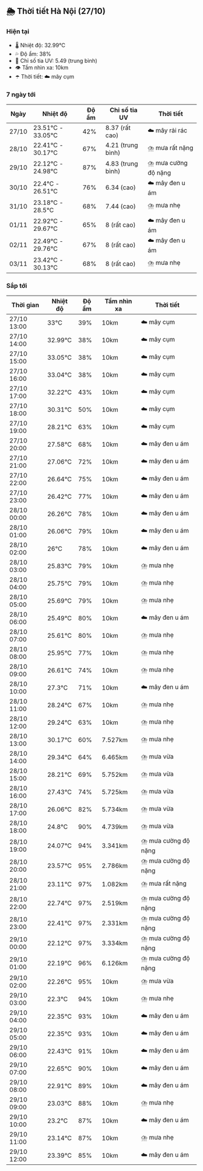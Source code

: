 ## 🌦️ Thời tiết Hà Nội (27/10)

### Hiện tại

- 🌡️ Nhiệt độ: 32.99℃
- 💦 Độ ẩm: 38%
- 🌟 Chỉ số tia UV: 5.49 (trung bình)
- 👁️ Tầm nhìn xa: 10km
- ☂️ Thời tiết: ☁️ mây cụm

### 7 ngày tới

| Ngày | Nhiệt độ | Độ ẩm | Chỉ số tia UV | Thời tiết |
| --- | --- | --- | --- | --- |
| 27/10 | 23.51℃ - 33.05℃ | 42% | 8.37 (rất cao) | ☁️ mây rải rác |
| 28/10 | 22.41℃ - 30.17℃ | 67% | 4.21 (trung bình) | ⛈️ mưa rất nặng |
| 29/10 | 22.12℃ - 24.98℃ | 87% | 4.83 (trung bình) | ⛈️ mưa cường độ nặng |
| 30/10 | 22.4℃ - 26.51℃ | 76% | 6.34 (cao) | ☁️ mây đen u ám |
| 31/10 | 23.18℃ - 28.5℃ | 68% | 7.44 (cao) | ⛈️ mưa nhẹ |
| 01/11 | 22.92℃ - 29.67℃ | 65% | 8 (rất cao) | ☁️ mây đen u ám |
| 02/11 | 22.49℃ - 29.76℃ | 67% | 8 (rất cao) | ☁️ mây đen u ám |
| 03/11 | 23.42℃ - 30.13℃ | 68% | 8 (rất cao) | ⛈️ mưa nhẹ |

### Sắp tới

| Thời gian | Nhiệt độ | Độ ẩm | Tầm nhìn xa | Thời tiết |
| --- | --- | --- | --- | --- |
| 27/10 13:00 | 33℃ | 39% | 10km | ☁️ mây cụm |
| 27/10 14:00 | 32.99℃ | 38% | 10km | ☁️ mây cụm |
| 27/10 15:00 | 33.05℃ | 38% | 10km | ☁️ mây cụm |
| 27/10 16:00 | 33.04℃ | 38% | 10km | ☁️ mây cụm |
| 27/10 17:00 | 32.22℃ | 43% | 10km | ☁️ mây cụm |
| 27/10 18:00 | 30.31℃ | 50% | 10km | ☁️ mây cụm |
| 27/10 19:00 | 28.21℃ | 63% | 10km | ☁️ mây cụm |
| 27/10 20:00 | 27.58℃ | 68% | 10km | ☁️ mây đen u ám |
| 27/10 21:00 | 27.06℃ | 72% | 10km | ☁️ mây đen u ám |
| 27/10 22:00 | 26.64℃ | 75% | 10km | ☁️ mây đen u ám |
| 27/10 23:00 | 26.42℃ | 77% | 10km | ☁️ mây đen u ám |
| 28/10 00:00 | 26.26℃ | 78% | 10km | ☁️ mây đen u ám |
| 28/10 01:00 | 26.06℃ | 79% | 10km | ☁️ mây đen u ám |
| 28/10 02:00 | 26℃ | 78% | 10km | ☁️ mây đen u ám |
| 28/10 03:00 | 25.83℃ | 79% | 10km | ⛈️ mưa nhẹ |
| 28/10 04:00 | 25.75℃ | 79% | 10km | ⛈️ mưa nhẹ |
| 28/10 05:00 | 25.69℃ | 79% | 10km | ⛈️ mưa nhẹ |
| 28/10 06:00 | 25.49℃ | 80% | 10km | ☁️ mây đen u ám |
| 28/10 07:00 | 25.61℃ | 80% | 10km | ⛈️ mưa nhẹ |
| 28/10 08:00 | 25.95℃ | 77% | 10km | ⛈️ mưa nhẹ |
| 28/10 09:00 | 26.61℃ | 74% | 10km | ⛈️ mưa nhẹ |
| 28/10 10:00 | 27.3℃ | 71% | 10km | ☁️ mây đen u ám |
| 28/10 11:00 | 28.24℃ | 67% | 10km | ⛈️ mưa nhẹ |
| 28/10 12:00 | 29.24℃ | 63% | 10km | ⛈️ mưa nhẹ |
| 28/10 13:00 | 30.17℃ | 60% | 7.527km | ⛈️ mưa nhẹ |
| 28/10 14:00 | 29.34℃ | 64% | 6.465km | ⛈️ mưa vừa |
| 28/10 15:00 | 28.21℃ | 69% | 5.752km | ⛈️ mưa vừa |
| 28/10 16:00 | 27.43℃ | 74% | 5.725km | ⛈️ mưa vừa |
| 28/10 17:00 | 26.06℃ | 82% | 5.734km | ⛈️ mưa vừa |
| 28/10 18:00 | 24.8℃ | 90% | 4.739km | ⛈️ mưa vừa |
| 28/10 19:00 | 24.07℃ | 94% | 3.341km | ⛈️ mưa cường độ nặng |
| 28/10 20:00 | 23.57℃ | 95% | 2.786km | ⛈️ mưa cường độ nặng |
| 28/10 21:00 | 23.11℃ | 97% | 1.082km | ⛈️ mưa rất nặng |
| 28/10 22:00 | 22.74℃ | 97% | 2.519km | ⛈️ mưa cường độ nặng |
| 28/10 23:00 | 22.41℃ | 97% | 2.331km | ⛈️ mưa cường độ nặng |
| 29/10 00:00 | 22.12℃ | 97% | 3.334km | ⛈️ mưa cường độ nặng |
| 29/10 01:00 | 22.19℃ | 96% | 6.126km | ⛈️ mưa cường độ nặng |
| 29/10 02:00 | 22.26℃ | 95% | 10km | ⛈️ mưa vừa |
| 29/10 03:00 | 22.3℃ | 94% | 10km | ⛈️ mưa nhẹ |
| 29/10 04:00 | 22.35℃ | 93% | 10km | ☁️ mây đen u ám |
| 29/10 05:00 | 22.35℃ | 93% | 10km | ☁️ mây đen u ám |
| 29/10 06:00 | 22.43℃ | 91% | 10km | ☁️ mây đen u ám |
| 29/10 07:00 | 22.65℃ | 90% | 10km | ☁️ mây đen u ám |
| 29/10 08:00 | 22.91℃ | 89% | 10km | ☁️ mây đen u ám |
| 29/10 09:00 | 23.03℃ | 88% | 10km | ⛈️ mưa nhẹ |
| 29/10 10:00 | 23.2℃ | 87% | 10km | ☁️ mây đen u ám |
| 29/10 11:00 | 23.14℃ | 87% | 10km | ⛈️ mưa nhẹ |
| 29/10 12:00 | 23.39℃ | 85% | 10km | ☁️ mây đen u ám |

